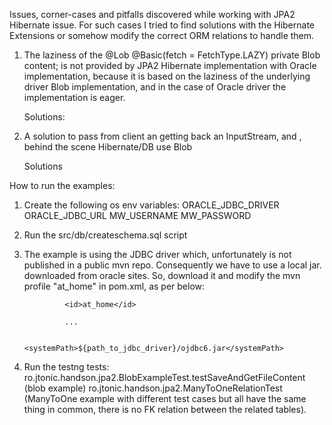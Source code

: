 Issues, corner-cases and pitfalls discovered while working with JPA2 Hibernate issue. For such cases I tried to find solutions with the Hibernate Extensions or somehow modify the correct ORM relations to handle them.

1. The laziness of the @Lob @Basic(fetch = FetchType.LAZY) private Blob content; is not provided by JPA2 Hibernate implementation with Oracle implementation, because it is based on the laziness of the underlying driver Blob implementation, and in the case of Oracle driver the implementation is eager.

    Solutions:


2. A solution to pass from client an getting back an InputStream, and , behind the scene Hibernate/DB use Blob

    Solutions


How to run the examples:
1. Create the following os env variables:
    ORACLE_JDBC_DRIVER
    ORACLE_JDBC_URL
    MW_USERNAME
    MW_PASSWORD
2. Run the src/db/createschema.sql script
3. The example is using the JDBC driver which, unfortunately is not published in a public mvn repo. Consequently we have to use a local jar. downloaded from oracle sites. So, download it and modify the mvn profile "at_home" in pom.xml, as per below:
            <profile>

                <id>at_home</id>

                ...

                    <systemPath>${path_to_jdbc_driver}/ojdbc6.jar</systemPath>

4. Run the testng tests:
    ro.jtonic.handson.jpa2.BlobExampleTest.testSaveAndGetFileContent (blob example)
    ro.jtonic.handson.jpa2.ManyToOneRelationTest (ManyToOne example with different test cases but all have the same thing in common, there is no FK relation between the related tables).







